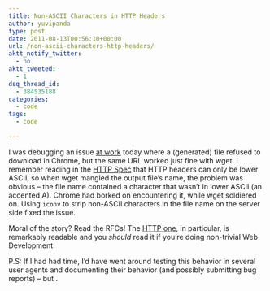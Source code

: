 ```yaml
---
title: Non-ASCII Characters in HTTP Headers
author: yuvipanda
type: post
date: 2011-08-13T00:56:10+00:00
url: /non-ascii-characters-http-headers/
aktt_notify_twitter:
  - no
aktt_tweeted:
  - 1
dsq_thread_id:
  - 384535188
categories:
  - code
tags:
  - code

---
```

I was debugging an issue [at work][1] today where a (generated) file refused to download in Chrome, but the same URL worked just fine with wget. I remember reading in the [HTTP Spec][2] that HTTP headers can only be lower ASCII, so when wget mangled the output file&#8217;s name, the problem was obvious &#8211; the file name contained a character that wasn&#8217;t in lower ASCII (an accented A). Chrome had borked on encountering it, while wget soldiered on. Using `iconv` to strip non-ASCII characters in the file name on the server side fixed the issue.

Moral of the story? Read the RFCs! The [HTTP one][3], in particular, is remarkably readable and you _should_ read it if you&#8217;re doing non-trivial Web Development.

P.S: If I had had time, I&#8217;d have went around testing this behavior in several user agents and documenting their behavior (and possibly submitting bug reports) &#8211; but <insert-excuse-here>.

&nbsp;

 [1]: http://interviewstreet.com
 [2]: http://www.w3.org/Protocols/rfc2616/rfc2616-sec2.html#sec2.2
 [3]: http://www.w3.org/Protocols/rfc2616/rfc2616.html